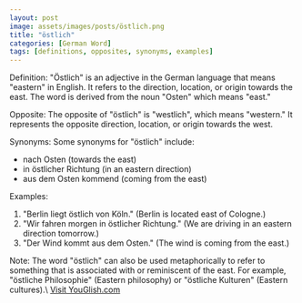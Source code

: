 ```yaml
---
layout: post
image: assets/images/posts/östlich.png
title: "östlich"
categories: [German Word]
tags: [definitions, opposites, synonyms, examples]
---
```


Definition: 
"Östlich" is an adjective in the German language that means "eastern" in English. It refers to the direction, location, or origin towards the east. The word is derived from the noun "Osten" which means "east."

Opposite: 
The opposite of "östlich" is "westlich", which means "western." It represents the opposite direction, location, or origin towards the west.

Synonyms: 
Some synonyms for "östlich" include:
- nach Osten (towards the east)
- in östlicher Richtung (in an eastern direction)
- aus dem Osten kommend (coming from the east)

Examples: 
1. "Berlin liegt östlich von Köln." (Berlin is located east of Cologne.)
2. "Wir fahren morgen in östlicher Richtung." (We are driving in an eastern direction tomorrow.)
3. "Der Wind kommt aus dem Osten." (The wind is coming from the east.)

Note: The word "östlich" can also be used metaphorically to refer to something that is associated with or reminiscent of the east. For example, "östliche Philosophie" (Eastern philosophy) or "östliche Kulturen" (Eastern cultures).\ <a id="yg-widget-0" class="youglish-widget" data-query="östlich" data-lang="german" data-components="8412" data-auto-start="0" data-bkg-color="theme_light" data-title="How%20to%20pronounce%20östlich%20in%20German"  rel="nofollow" href="https://youglish.com">Visit YouGlish.com</a><script async src="https://youglish.com/public/emb/widget.js" charset="utf-8"></script>